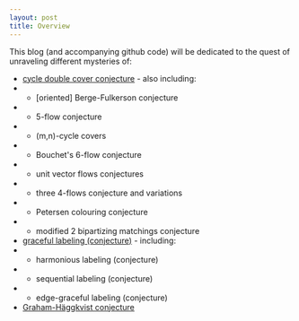 ```yaml
---
layout: post
title: Overview
---
```


This blog (and accompanying github code) will be dedicated to the quest of unraveling different mysteries of:

* [cycle double cover conjecture](https://github.com/gexahedron/cycle-double-covers) - also including:
* * [oriented] Berge-Fulkerson conjecture
* * 5-flow conjecture
* * (m,n)-cycle covers
* * Bouchet's 6-flow conjecture
* * unit vector flows conjectures
* * three 4-flows conjecture and variations
* * Petersen colouring conjecture
* * modified 2 bipartizing matchings conjecture
* [graceful labeling (conjecture)](https://github.com/gexahedron/graceful-labeling) - including:
* * harmonious labeling (conjecture)
* * sequential labeling (conjecture)
* * edge-graceful labeling (conjecture)
* [Graham-Häggkvist conjecture](https://github.com/gexahedron/graham-haggkvist-conjecture)
